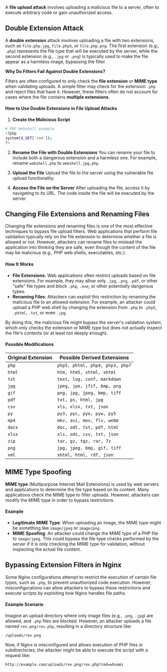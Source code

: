 A **file upload attack** involves uploading a malicious file to a server, often to execute arbitrary code or gain unauthorized access.

## Double Extension Attack
A **double extension** attack involves uploading a file with two extensions, such as `file.php.jpg`, `file.php5`, or `file.php.png`. The first extension (e.g., `.php`) represents the file type that will be executed by the server, while the second extension (e.g., `.jpg` or `.png`) is typically used to make the file appear as a harmless image, bypassing the filter

**Why Do Filters Fail Against Double Extensions?**

Filters are often configured to only check the **file extension** or **MIME type** when validating uploads. A simple filter may check for the extension `.php` and reject files that have it. However, these filters often do not account for cases where the file contains **multiple extensions**.

#### How to Use Double Extensions in File Upload Attacks
1. **Create the Malicious Script** 
```bash
# PHP Webshell example
<?php
system($_GET['cmd']);
?>
```

2. **Rename the File with Double Extensions**
You can rename your  file to include both a dangerous extension and a harmless one. For example, rename `webshell.php` to `webshell.jpg.php`.
3. **Upload the File**
Upload the file to the server using the vulnerable file upload functionality.

4. **Access the File on the Server**
After uploading the file, access it by navigating to its URL. The  code inside the file will be executed by the server.

## Changing File Extensions and Renaming Files

Changing file extensions and renaming files is one of the most effective techniques to bypass file upload filters. Web applications that perform file validation typically rely on the file extension to determine whether a file is allowed or not. However, attackers can rename files to mislead the application into thinking they are safe, even though the content of the file may be malicious (e.g., PHP web shells, executables, etc.).

#### How It Works

- **File Extensions**: Web applications often restrict uploads based on file extensions. For example, they may allow only `.jpg`, `.png`, `.pdf`, or other "safe" file types and block `.php`, `.exe`, or other potentially dangerous types.
- **Renaming Files**: Attackers can exploit this restriction by renaming the malicious file to an allowed extension. For example, an attacker could upload a PHP web shell by changing the extension from `.php` to `.php5`, `.phtml`, `.txt`, or even `.jpg`.

By doing this, the malicious file might bypass the server's validation system, which only checks the extension or MIME type but does not actually inspect the file's contents (or at least not deeply enough).

#### Possible Modifications

| **Original Extension** | **Possible Derived Extensions** |
| ---------------------- | ------------------------------- |
| `php`                  | `php5, phtml, php4, php3, php7` |
| `html`                 | `htm, htm5, shtml, xhtml`       |
| `txt`                  | `text, log, conf, markdown`     |
| `jpg`                  | `jpeg, jpe, jfif, bmp, png`     |
| `gif`                  | `png, jpg, jpeg, bmp, tiff`     |
| `pdf`                  | `txt, ps, html, jpg`            |
| `csv`                  | `xls, xlsx, txt, json`          |
| `py`                   | `py3, pyc, pyo, pyw, py5`       |
| `mp4`                  | `mkv, avi, mov, flv, webm`      |
| `docx`                 | `doc, odt, txt, pdf, html`      |
| `xlsx`                 | `xls, ods, csv, txt, json`      |
| `zip`                  | `tar, gz, tgz, rar, 7z`         |
| `png`                  | `jpg, jpeg, bmp, gif, tiff`     |
| `xml`                  | `xhtml, html, rdf, json`        |
## MIME Type Spoofing

**MIME type** (Multipurpose Internet Mail Extensions) is used by web servers and applications to determine the file type based on its content. Many applications check the MIME type to filter uploads. However, attackers can modify the MIME type in order to bypass restrictions.

#### Example

- **Legitimate MIME Type**: When uploading an image, the MIME type might be something like `image/jpeg` or `image/png`.
- **MIME Spoofing**: An attacker could change the MIME type of a PHP file to `image/jpeg`. This could bypass the file type checks performed by the server if it is only checking the MIME type for validation, without inspecting the actual file content.

## Bypassing Extension Filters in Nginx

Some Nginx configurations attempt to restrict the execution of certain file types, such as `.php`, to prevent unauthorized code execution. However, misconfigurations can allow attackers to bypass these restrictions and execute scripts by exploiting how Nginx handles file paths.

#### Example Scenario

Imagine an upload directory where only image files (e.g., `.png`, `.jpg`) are allowed, and `.php` files are blocked. However, an attacker uploads a file named `rev.png/rev.php`, resulting in a directory structure like:

```
/uploads/rev.png
```

Now, if Nginx is misconfigured and allows execution of PHP files in subdirectories, the attacker might be able to execute the script with a request like:

```
http://example.com/uploads/rev.png/rev.php?cmd=whoami
```

